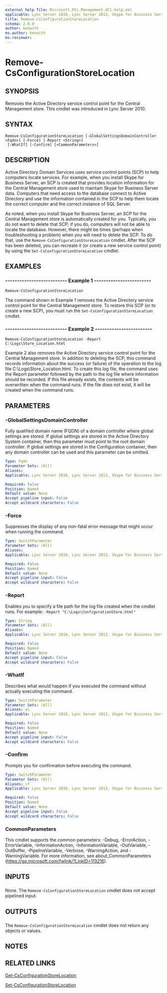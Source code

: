 ```yaml
---
external help file: Microsoft.Rtc.Management.dll-help.xml
applicable: Lync Server 2010, Lync Server 2013, Skype for Business Server 2015, Skype for Business Server 2019
title: Remove-CsConfigurationStoreLocation
schema: 2.0.0
author: kenwith
ms.author: kenwith
ms.reviewer:
---
```


# Remove-CsConfigurationStoreLocation

## SYNOPSIS
Removes the Active Directory service control point for the Central Management store.
This cmdlet was introduced in Lync Server 2010.


## SYNTAX

```
Remove-CsConfigurationStoreLocation [-GlobalSettingsDomainController <Fqdn>] [-Force] [-Report <String>]
 [-WhatIf] [-Confirm] [<CommonParameters>]
```

## DESCRIPTION
Active Directory Domain Services uses service control points (SCP) to help computers locate services.
For example, when you install Skype for Business Server, an SCP is created that provides location information for the Central Management store used to maintain Skype for Business Server data.
Computers that need access to the database connect to Active Directory and use the information contained in the SCP to help them locate the correct computer and the correct instance of SQL Server.

As noted, when you install Skype for Business Server, an SCP for the Central Management store is automatically created for you.
Typically, you do not want to delete that SCP; if you do, computers will not be able to locate the database.
However, there might be times (perhaps when troubleshooting a problem) when you will need to delete the SCP.
To do that, use the `Remove-CsConfigurationStoreLocation` cmdlet.
After the SCP has been deleted, you can recreate it (or create a new service control point) by using the `Set-CsConfigurationStoreLocation` cmdlet.


## EXAMPLES

### -------------------------- Example 1 ------------------------
```
Remove-CsConfigurationStoreLocation
```

The command shown in Example 1 removes the Active Directory service control point for the Central Management store.
To restore this SCP (or to create a new SCP), you must run the `Set-CsConfigurationStoreLocation` cmdlet.


### -------------------------- Example 2 ------------------------
```
Remove-CsConfigurationStoreLocation -Report C:\Logs\Store_Location.html
```

Example 2 also removes the Active Directory service control point for the Central Management store.
In addition to deleting the SCP, this command records information about the success (or failure) of the operation to the log file C:\Logs\Store_Location.html.
To create this log file, the command uses the Report parameter followed by the path to the log file where information should be recorded.
If this file already exists, the contents will be overwritten when the command runs.
If the file does not exist, it will be created when the command runs.


## PARAMETERS

### -GlobalSettingsDomainController
Fully qualified domain name (FQDN) of a domain controller where global settings are stored.
If global settings are stored in the Active Directory System container, then this parameter must point to the root domain controller.
If global settings are stored in the Configuration container, then any domain controller can be used and this parameter can be omitted.

```yaml
Type: Fqdn
Parameter Sets: (All)
Aliases: 
Applicable: Lync Server 2010, Lync Server 2013, Skype for Business Server 2015, Skype for Business Server 2019

Required: False
Position: Named
Default value: None
Accept pipeline input: False
Accept wildcard characters: False
```

### -Force
Suppresses the display of any non-fatal error message that might occur when running the command.

```yaml
Type: SwitchParameter
Parameter Sets: (All)
Aliases: 
Applicable: Lync Server 2010, Lync Server 2013, Skype for Business Server 2015, Skype for Business Server 2019

Required: False
Position: Named
Default value: None
Accept pipeline input: False
Accept wildcard characters: False
```

### -Report
Enables you to specify a file path for the log file created when the cmdlet runs.
For example: `-Report "C:\Logs\ConfigurationStore.html"`

 ```yaml
Type: String
Parameter Sets: (All)
Aliases: 
Applicable: Lync Server 2010, Lync Server 2013, Skype for Business Server 2015, Skype for Business Server 2019

Required: False
Position: Named
Default value: None
Accept pipeline input: False
Accept wildcard characters: False
```

### -WhatIf
Describes what would happen if you executed the command without actually executing the command.

```yaml
Type: SwitchParameter
Parameter Sets: (All)
Aliases: wi
Applicable: Lync Server 2010, Lync Server 2013, Skype for Business Server 2015, Skype for Business Server 2019

Required: False
Position: Named
Default value: None
Accept pipeline input: False
Accept wildcard characters: False
```

### -Confirm
Prompts you for confirmation before executing the command.

```yaml
Type: SwitchParameter
Parameter Sets: (All)
Aliases: cf
Applicable: Lync Server 2010, Lync Server 2013, Skype for Business Server 2015, Skype for Business Server 2019

Required: False
Position: Named
Default value: None
Accept pipeline input: False
Accept wildcard characters: False
```

### CommonParameters
This cmdlet supports the common parameters: -Debug, -ErrorAction, -ErrorVariable, -InformationAction, -InformationVariable, -OutVariable, -OutBuffer, -PipelineVariable, -Verbose, -WarningAction, and -WarningVariable. For more information, see about_CommonParameters (https://go.microsoft.com/fwlink/?LinkID=113216).

## INPUTS

###  
None.
The `Remove-CsConfigurationStoreLocation` cmdlet does not accept pipelined input.

## OUTPUTS

###  
The `Remove-CsConfigurationStoreLocation` cmdlet does not return any objects or values.

## NOTES

## RELATED LINKS

[Get-CsConfigurationStoreLocation](Get-CsConfigurationStoreLocation.md)

[Set-CsConfigurationStoreLocation](Set-CsConfigurationStoreLocation.md)

